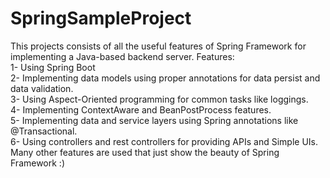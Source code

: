 # SpringSampleProject
This projects consists of all the useful features of Spring Framework for implementing a Java-based backend server.
Features:
</br>1- Using Spring Boot
</br>2- Implementing data models using proper annotations for data persist and data validation.
</br>3- Using Aspect-Oriented programming for common tasks like loggings.
</br>4- Implementing ContextAware and BeanPostProcess features.
</br>5- Implementing data and service layers using Spring annotations like @Transactional.
</br>6- Using controllers and rest controllers for providing APIs and Simple UIs.
</br>Many other features are used that just show the beauty of Spring Framework :)
